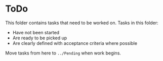# ToDo

This folder contains tasks that need to be worked on. Tasks in this folder:
- Have not been started
- Are ready to be picked up
- Are clearly defined with acceptance criteria where possible

Move tasks from here to `../Pending` when work begins.

